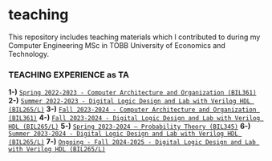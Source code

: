 # teaching

This repository includes teaching materials which I contributed to during my Computer Engineering MSc in TOBB University of Economics and Technology.

### TEACHING EXPERIENCE as TA


**1-)** [`Spring 2022-2023 - Computer Architecture and Organization (BIL361)`](comp-arch-bil361/spring22-23)
**2-)** [`Summer 2022-2023 - Digital Logic Design and Lab with Verilog HDL (BIL265/L)`](digital-logic-design-bil265-l/summer22-23)
**3-)** [`Fall 2023-2024 - Computer Architecture and Organization (BIL361)`](comp-arch-bil361/fall23-24)
**4-)** [`Fall 2023-2024 - Digital Logic Design and Lab with Verilog HDL (BIL265/L)`](digital-logic-design-bil265-l/fall23-24)
**5-)** [`Spring 2023-2024 – Probability Theory (BIL345)`](prob-theory-bil345/spring23-24)
**6-)** [`Summer 2023-2024 - Digital Logic Design and Lab with Verilog HDL (BIL265/L)`](digital-logic-design-bil265-l/summer23-24)
**7-)** [`Ongoing - Fall 2024-2025 - Digital Logic Design and Lab with Verilog HDL (BIL265/L)`](digital-logic-design-bil265-l/fall24-25)

